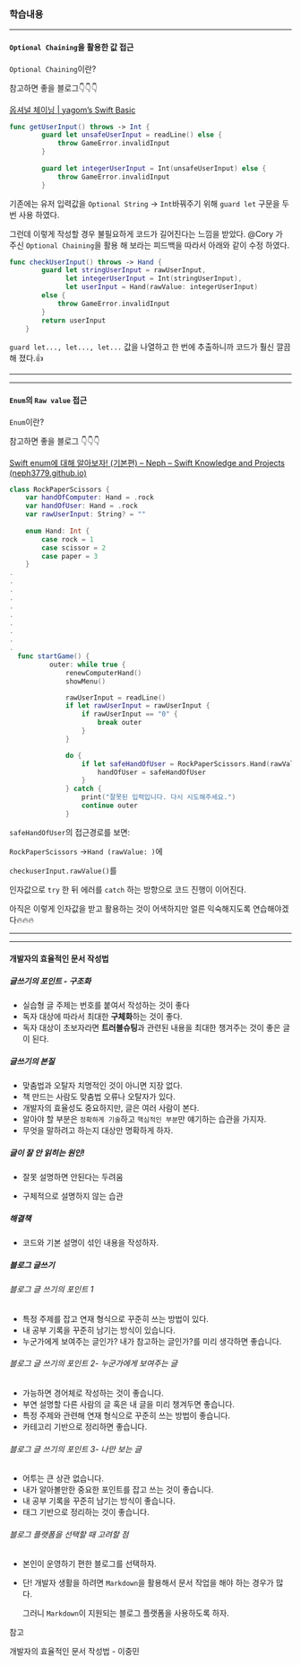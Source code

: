 ### 학습내용

---

#### `Optional Chaining`을 활용한 값 접근

`Optional Chaining`이란? 

참고하면 좋을 블로그👇👇👇

[옵셔널 체이닝 | yagom’s Swift Basic](https://yagom.github.io/swift_basic/contents/16_optional_chaining/)

```swift
func getUserInput() throws -> Int {
        guard let unsafeUserInput = readLine() else {
            throw GameError.invalidInput
        }
        
        guard let integerUserInput = Int(unsafeUserInput) else {
            throw GameError.invalidInput
        }
```

기존에는 유저 입력값을 `Optional String` → `Int`바꿔주기 위해 `guard let` 구문을 두 번 사용 하였다. 

그런데 이렇게 작성할 경우 불필요하게 코드가 길어진다는 느낌을 받았다. @Cory 가 주신 `Optional Chaining`을 활용 해 보라는 피드백을 따라서 아래와 같이 수정 하였다.

```swift
func checkUserInput() throws -> Hand {
        guard let stringUserInput = rawUserInput,
              let integerUserInput = Int(stringUserInput),
              let userInput = Hand(rawValue: integerUserInput)
        else {
            throw GameError.invalidInput
        }
        return userInput
    }
```

`guard let..., let..., let...` 값을 나열하고 한 번에 추출하니까 코드가 훨신 깔끔해 졌다.👍

---

---

#### `Enum`의 `Raw value` 접근

`Enum`이란?

참고하면 좋을 블로그 👇👇👇

 [Swift enum에 대해 알아보자! (기본편) – Neph – Swift Knowledge and Projects (neph3779.github.io)](https://neph3779.github.io/swift/Swift-enum/)



```swift
class RockPaperScissors {
    var handOfComputer: Hand = .rock
    var handOfUser: Hand = .rock
    var rawUserInput: String? = ""
  
    enum Hand: Int {
        case rock = 1
        case scissor = 2
        case paper = 3
    }
.
.
.
.
.
.
.
.
.
.
  func startGame() {
          outer: while true {
              renewComputerHand()
              showMenu()

              rawUserInput = readLine()
              if let rawUserInput = rawUserInput {
                  if rawUserInput == "0" {
                      break outer
                  }
              }

              do {
                  if let safeHandOfUser = RockPaperScissors.Hand(rawValue: try checkUserInput().rawValue) {
                      handOfUser = safeHandOfUser
                  }
              } catch {
                  print("잘못된 입력입니다. 다시 시도해주세요.")
                  continue outer
              }
```

`safeHandOfUser`의 접근경로를 보면:



 `RockPaperScissors` →`Hand (rawValue: )`에

 `checkuserInput.rawValue()`를

인자값으로 `try` 한 뒤 에러를 `catch` 하는 방향으로 코드 진행이 이어진다.

아직은 이렇게 인자값을 받고 활용하는 것이 어색하지만 얼른 익숙해지도록 연습해야겠다🔥🔥🔥

---

---

#### 개발자의 효율적인 문서 작성법

##### 글쓰기의 포인트 - 구조화

- 실습형 글 주제는 번호를 붙여서 작성하는 것이 좋다
- 독자 대상에 따라서 최대한 **구체화**하는 것이 좋다.
- 독자 대상이 초보자라면 **트러블슈팅**과 관련된 내용을 최대한 챙겨주는 것이 좋은 글이 된다.



##### 글쓰기의 본질

- 맞춤법과 오탈자 치명적인 것이 아니면 지장 없다.
- 책 만드는 사람도 맞춤법 오류나 오탈자가 있다.
- 개발자의 효율성도 중요하지만, 글은 여러 사람이 본다.
- 알아야 할 부분은 `정확하게 기술`하고 `핵심적인 부분`만 얘기하는 습관을 가지자.
- 무엇을 말하려고 하는지 대상만 명확하게 하자.



##### 글이 잘 안 읽히는 원인!

- 잘못 설명하면 안된다는 두려움

- 구체적으로 설명하지 않는 습관



##### 해결책

- 코드와 기본 설명이 섞인 내용을 작성하자.



##### 블로그 글쓰기



###### 블로그 글 쓰기의 포인트 1

- 특정 주제를 잡고 연재 형식으로 꾸준히 쓰는 방법이 있다.
- 내 공부 기록을 꾸준히 남기는 방식이 있습니다.
- 누군가에게 보여주는 글인가? 내가 참고하는 글인가?를 미리 생각하면 좋습니다.



###### 블로그 글 쓰기의 포인트 2- 누군가에게 보여주는 글

- 가능하면 경어체로 작성하는 것이 좋습니다.
- 부연 설명할 다른 사람의 글 혹은 내 글을 미리 챙겨두면 좋습니다.
- 특정 주제와 관련해 연재 형식으로 꾸준히 쓰는 방법이 좋습니다.
- 카테고리 기반으로 정리하면 좋습니다.



###### 블로그 글 쓰기의 포인트 3- 나만 보는 글

- 어투는 큰 상관 없습니다.
- 내가 알아볼만한 중요한 포인트를 잡고 쓰는 것이 좋습니다.
- 내 공부 기록을 꾸준히 남기는 방식이 좋습니다.
- 태그 기반으로 정리하는 것이 좋습니다.

###### 블로그 플랫폼을 선택할 때 고려할 점

- 본인이 운영하기 편한 블로그를 선택하자.

- 단! 개발자 생활을 하려면 `Markdown`을 활용해서 문서 작업을 해야 하는 경우가 많다.

  그러니 `Markdown`이 지원되는 블로그 플랫폼을 사용하도록 하자.



참고

개발자의 효율적인 문서 작성법 - 이중민

